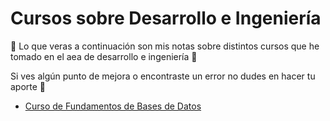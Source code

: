 # Cursos sobre Desarrollo e Ingeniería

🚀 Lo que veras a continuación son mis notas sobre distintos cursos que he tomado en el aea de desarrollo e ingeniería 💚

Si ves algún punto de mejora o encontraste un error no dudes en hacer tu aporte 💚

- [Curso de Fundamentos de Bases de Datos](/basesDeDatos.md)
